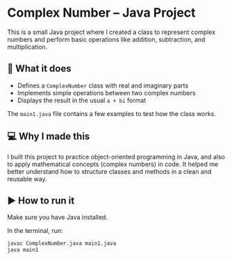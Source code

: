 # Complex Number – Java Project

This is a small Java project where I created a class to represent complex numbers and perform basic operations like addition, subtraction, and multiplication.

## 🧠 What it does

- Defines a `ComplexNumber` class with real and imaginary parts
- Implements simple operations between two complex numbers
- Displays the result in the usual `a + bi` format

The `main1.java` file contains a few examples to test how the class works.

## 💻 Why I made this

I built this project to practice object-oriented programming in Java, and also to apply mathematical concepts (complex numbers) in code. It helped me better understand how to structure classes and methods in a clean and reusable way.

## ▶️ How to run it

Make sure you have Java installed.

In the terminal, run:

```bash
javac ComplexNumber.java main1.java
java main1
